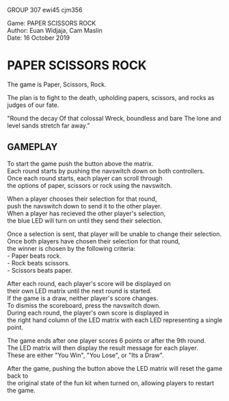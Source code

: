 GROUP 307 ewi45 cjm356

Game: PAPER SCISSORS ROCK
<br> Author: Euan Widjaja, Cam Maslin
<br> Date: 16 October 2019

# PAPER SCISSORS ROCK

The game is Paper, Scissors, Rock.

The plan is to fight to the death, upholding papers, scissors, and rocks as judges of our fate.

"Round the decay
 Of that colossal Wreck, boundless and bare
 The lone and level sands stretch far away.”

## GAMEPLAY

To start the game push the button above the matrix.
<br> Each round starts by pushing the navswitch down on both controllers. 
<br> Once each round starts, each player can scroll through 
<br> the options of paper, scissors or rock using the navswitch.

When a player chooses their selection for that round, 
<br> push the navswitch down to send it to the other player. 
<br> When a player has recieved the other player's selection, 
<br> the blue LED will turn on until they send their selection. 

Once a selection is sent, that player will be unable to change their selection.
<br> Once both players have chosen their selection for that round, 
<br> the winner is chosen by the following criteria:
<br> - Paper beats rock.
<br> - Rock beats scissors.
<br> - Scissors beats paper.

After each round, each player's score will be displayed on 
<br> their own LED matrix until the next round is started. 
<br> If the game is a draw, neither player's score changes. 
<br> To dismiss the scoreboard, press the navswitch down.
<br> During each round, the player's own score is displayed in 
<br> the right hand column of the LED matrix with each LED representing a single point.

The game ends after one player scores 6 points or after the 9th round.
<br> The LED matrix will then display the result message for each player. 
<br> These are either "You Win", "You Lose", or "Its a Draw".

After the game, pushing the button above the LED matrix will reset the game back to 
<br> the original state of the fun kit when turned on, allowing players to restart the game.
